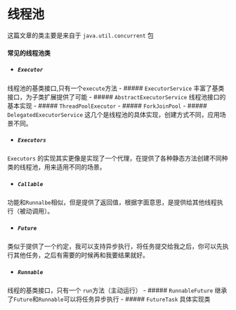 # 线程池
这篇文章的类主要是来自于 `java.util.concurrent` 包

#### 常见的线程池类

- ##### `Executor`
线程池的基类接口,只有一个`execute`方法
	- ##### `ExecutorService`
	丰富了基类接口，为子类扩展提供了可能
		- ##### `AbstractExecutorService`
		线程池接口的基本实现
			- ##### `ThreadPoolExecutor`
			- ##### `ForkJoinPool`
			- ##### `DelegatedExecutorService`
			这几个是线程池的具体实现，创建方式不同，应用场景不同。
- ##### `Executors`
`Executors` 的实现其实更像是实现了一个代理，在提供了各种静态方法创建不同种类的线程池，用来适用不同的场景。

- ##### `Callable`
功能和`Runnalbe`相似，但是提供了返回值，根据字面意思，是提供给其他线程执行（被动调用）。
- ##### `Future`
类似于提供了一个约定，我可以支持异步执行，将任务提交给我之后，你可以先执行其他任务，之后有需要的时候再和我要结果就好。
- ##### `Runnable`
线程的基类接口，只有一个	`run`方法（主动运行）
	- ##### `RunnableFuture`
	继承了`Future`和`Runnable`可以将任务异步执行
		- ##### `FutureTask`
		具体实现类